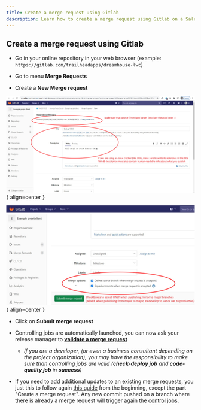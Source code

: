 ```yaml
---
title: Create a merge request using Gitlab
description: Learn how to create a merge request using Gitlab on a Salesforce CI/CD project
---
```

<!-- markdownlint-disable MD013 -->

## Create a merge request using Gitlab

- Go in your online repository in your web browser (example: `https://gitlab.com/trailheadapps/dreamhouse-lwc`)

- Go to menu **Merge Requests**

- Create a **New Merge request**

![](assets/images/merge-request-1.jpg){ align=center }

![](assets/images/merge-request-2.jpg){ align=center }

- Click on **Submit merge request**

- Controlling jobs are automatically launched, you can now ask your release manager to [**validate a merge request**](salesforce-ci-cd-validate-merge-request.md)
  - _If you are a developer, (or even a business consultant depending on the project organization), you may have the responsibility to make sure than controlling jobs are valid (**check-deploy job** and **code-quality job** in **success**)_

- If you need to add additional updates to an existing merge requests, you just this to follow again [this guide](salesforce-ci-cd-publish-task.md) from the beginning, except the part "Create a merge request". Any new commit pushed on a branch where there is already a merge request will trigger again the [control jobs](salesforce-ci-cd-validate-merge-request.md#control-jobs).
